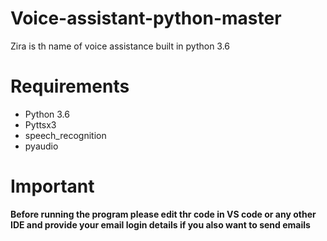 # Voice-assistant-python-master
Zira is th name of voice assistance built in python 3.6


<h1>Requirements</h1>

<ul>
  <li>Python 3.6</li>
  <li>Pyttsx3</li>
  <li>speech_recognition</li>
  <li>pyaudio</li>
</ul>

<h1>Important</h1>
<b>Before running the program please edit thr code in VS code or any other IDE and provide your email login details if you also want to send emails</b>
